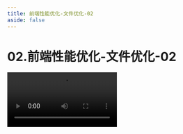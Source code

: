 ```yaml
---
title: 前端性能优化-文件优化-02
aside: false
---
```


# 02.前端性能优化-文件优化-02

<video autoplay src="http://qn.chinavanes.com/interview/performance/02.前端性能优化-文件优化-02.mp4" controls controlsList="nodownload" width="50%"/>

